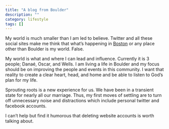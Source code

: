 ```yaml
---
title: "A blog from Boulder"
description: ""
category: lifestyle
tags: []
---
```


My world is much smaller than I am led to believe. Twitter and all these social sites make me think that what’s happening in [Boston](https://en.wikipedia.org/wiki/Boston_Marathon_bombings) or any place other than Boulder is my world. False.

My world is what and where I can lead and influence. Currently it is 3 people; Danaé, Oscar, and Wells. I am living a life in Boulder and my focus should be on improving the people and events in this community. I want that reality to create a clear heart, head, and home and be able to listen to God’s plan for my life.

Sprouting roots is a new experience for us. We have been in a transient state for nearly all our marriage. Thus, my first moves of settling are to turn off unnecessary noise and distractions which include personal twitter and facebook accounts.

I can’t help but find it humorous that deleting website accounts is worth talking about.


